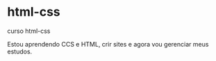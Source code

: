 # html-css
 curso html-css

Estou aprendendo CCS e HTML, crir sites e agora vou gerenciar meus estudos.